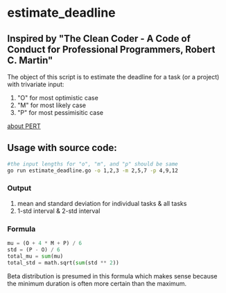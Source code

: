 # estimate_deadline
## Inspired by "The Clean Coder - A Code of Conduct for Professional Programmers, Robert C. Martin"

The object of this script is to estimate the deadline for a task (or a project)
with trivariate input:
1. "O" for most optimistic case
2. "M" for most likely case
3. "P" for most pessimisitic case

[about PERT](https://en.wikipedia.org/wiki/program_evaluation_and_review_technique)

## Usage with source code:
```sh
#the input lengths for "o", "m", and "p" should be same
go run estimate_deadline.go -o 1,2,3 -m 2,5,7 -p 4,9,12
```
### Output
1. mean and standard deviation for individual tasks & all tasks
2. 1-std interval & 2-std interval

### Formula
```py
mu = (O + 4 * M + P) / 6
std = (P - O) / 6
total_mu = sum(mu)
total_std = math.sqrt(sum(std ** 2))
```
Beta distribution is presumed in this formula which makes sense 
because the minimum duration is often more certain than the maximum.


